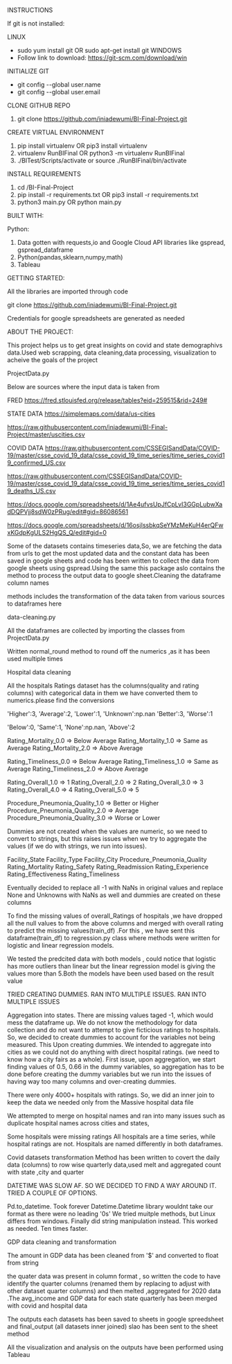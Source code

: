 INSTRUCTIONS

If git is not installed:

LINUX
* sudo yum install git OR sudo apt-get install git
WINDOWS
* Follow link to download: https://git-scm.com/download/win

INITIALIZE GIT
* git config --global user.name <Username>
* git config --global user.email <email>


CLONE GITHUB REPO
1. git clone https://github.com/iniadewumi/BI-Final-Project.git

CREATE VIRTUAL ENVIRONMENT 
1. pip install virtualenv OR pip3 install virtualenv
2. virtualenv RunBIFinal OR python3 -m virtualenv RunBIFinal
3. ./BITest/Scripts/activate or source ./RunBIFinal/bin/activate


INSTALL REQUIREMENTS
1. cd <path>/BI-Final-Project
2. pip install -r requirements.txt OR pip3 install -r requirements.txt
3. python3 main.py OR python main.py


BUILT WITH:

Python:
1. Data gotten with requests,io and Google Cloud API libraries like gspread, gspread_dataframe 
2. Python(pandas,sklearn,numpy,math)
3. Tableau

GETTING STARTED:

All the libraries are imported through code 

git clone https://github.com/iniadewumi/BI-Final-Project.git

Credentials for google spreadsheets are generated as needed

ABOUT THE PROJECT:

This project helps us to get great insights on covid and state demographivs data.Used web scrapping, data cleaning,data processing, visualization to acheive the goals of the project

ProjectData.py

Below are sources where the input data is taken from

FRED https://fred.stlouisfed.org/release/tables?eid=259515&rid=249#

STATE DATA
https://simplemaps.com/data/us-cities

https://raw.githubusercontent.com/iniadewumi/BI-Final-Project/master/uscities.csv

COVID DATA
https://raw.githubusercontent.com/CSSEGISandData/COVID-19/master/csse_covid_19_data/csse_covid_19_time_series/time_series_covid19_confirmed_US.csv

https://raw.githubusercontent.com/CSSEGISandData/COVID-19/master/csse_covid_19_data/csse_covid_19_time_series/time_series_covid19_deaths_US.csv

https://docs.google.com/spreadsheets/d/1Ae4ufvsUpJfCpLvI3GGpLubwXadDQPVjj8sdW0zPRug/edit#gid=86086561

https://docs.google.com/spreadsheets/d/16osjIssbkqSeYMzMeKuH4erQFwxKGdpKgULS2HgQS_Q/edit#gid=0


Some of the datasets contains timeseries data,So, we are fetching the data from urls to get the most updated data
and the constant data has been saved in google sheets and code has been written to collect the data from google sheets using gspread.Using the same this package aslo contains the method to process the output data to google sheet.Cleaning the dataframe column names

methods includes the transformation of the data taken from various sources to dataframes here

data-cleaning.py

All the dataframes are collected by importing the classes from  ProjectData.py

Written normal_round method to round off the numerics ,as it has been used multiple times

Hospital data cleaning

All the hospitals Ratings dataset has the columns(quality and rating columns) with categorical data in them we have converted them to numerics.please find the conversions

'Higher':3, 'Average':2, 'Lower':1, 'Unknown':np.nan 'Better':3, 'Worse':1

'Below':0, 'Same':1, 'None':np.nan, 'Above':2

Rating_Mortality_0.0 => Below Average
Rating_Mortality_1.0 => Same as Average
Rating_Mortality_2.0 => Above Average

Rating_Timeliness_0.0 => Below Average
Rating_Timeliness_1.0 => Same as Average
Rating_Timeliness_2.0 => Above Average

Rating_Overall_1.0 => 1 Rating_Overall_2.0 => 2 Rating_Overall_3.0 => 3
Rating_Overall_4.0 => 4 Rating_Overall_5.0 => 5

Procedure_Pneumonia_Quality_1.0 => Better or Higher Procedure_Pneumonia_Quality_2.0 => Average Procedure_Pneumonia_Quality_3.0 => Worse or Lower

Dummies are not created when the values are numeric, so we need to convert to strings, but this raises issues when we try to aggregate the values (if we do with strings, we run into issues). 

Facility_State
Facility_Type
Facility_City
Procedure_Pneumonia_Quality
Rating_Mortality
Rating_Safety
Rating_Readmission
Rating_Experience
Rating_Effectiveness
Rating_Timeliness

Eventually decided to replace all -1 with NaNs in original values and replace None and Unknowns with NaNs as well and dummies are created on these columns

To find the missing values of overall_Ratings of hospitals ,we have dropped all the null values to from the above columns and merged with overall rating to predict the missing values(train_df) .For this , we have sent this dataframe(train_df) to regression.py class where methods were written for logistic and linear regression models.

We tested the predcited data with both models , could notice that logistic has more outliers than linear but the linear regression model is giving the values more than 5.Both the models have been used based on the result value

TRIED CREATING DUMMIES. RAN INTO MULTIPLE ISSUES. RAN INTO MULTIPLE ISSUES

Aggregation into states. There are missing values taged -1, which would mess the dataframe up. We do not know the methodology for data collection and do not want to attempt to give ficticious ratings to hospitals. So, we decided to create dummies to account for the variables not being measured. This Upon creating dummies. We intended to aggregate into cities as we could not do anything with direct hospital ratings. (we need to know how a city fairs as a whole).
First issue, upon aggregation, we start finding values of 0.5, 0.66 in the dummy variables, so aggregation has to be done before creating the dummy variables but we run into the issues of having way too many columns and over-creating dummies.

There were only 4000+ hospitals with ratings. So, we did an inner join to keep the data we needed only from the Massive hospital data file

We attempted to merge on hospital names and ran into many issues such as duplicate hospital names across cities and states,

Some hospitals were missing ratings
All hospitals are a time series, while hospital ratings are not.
Hospitals are named differently in both dataframes.


Covid datasets transformation
Method has been written to covert the daily data (columns) to row wise quarterly data,used melt and aggregated count with state ,city and quarter 


DATETIME WAS SLOW AF. SO WE DECIDED TO FIND A WAY AROUND IT. TRIED A COUPLE OF OPTIONS.

Pd.to_datetime. Took forever
Datetime.Datetime library wouldnt take our format as there were no leading '0s' We tried muitple methods, but Linux differs from windows.
Finally did string manipulation instead. This worked as needed. Ten times faster.

GDP data cleaning and transformation

The amount in GDP data has been cleaned from '$' and converted to float from string

the quater data was present in column format , so written the code to have identify the quarter columns (renamed them by replacing to adjust with other dataset quarter columns) and then melted ,aggregated for 2020 data .The avg_income and GDP data for each state quarterly has been merged with covid and hospital data

The outputs each datasets has been saved to sheets in google spreedsheet and final_output (all datasets inner joined) slao has been sent to the sheet method


All the visualization and analysis on the outputs have been performed using Tableau 

